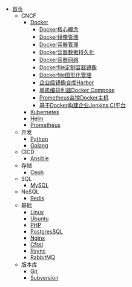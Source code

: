 - [首页](/)
  - CNCF
    - [Docker](/zh-cn/docker/)
      - [Docker核心概念](/zh-cn/docker/Docker核心概念.md)
      - [Docker镜像管理](/zh-cn/docker/Docker镜像管理.md)
      - [Docker容器管理](/zh-cn/docker/Docker容器管理.md)
      - [Docker容器数据持久化](/zh-cn/docker/Docker容器数据持久化.md)
      - [Docker容器网络](/zh-cn/docker/Docker容器网络.md)
      - [Dockerfile定制容器镜像](/zh-cn/docker/Dockerfile定制容器镜像.md)
      - [Dockerfile图形化管理](/zh-cn/docker/Docker图形化管理.md)
      - [企业级镜像仓库Harbor](/zh-cn/docker/企业级镜像仓库Harbor.md)
      - [单机编排利器Docker Compose](/zh-cn/docker/DockerCompose.md)
      - [Prometheus监控Docker主机](/zh-cn/docker/Prometheus监控Docker主机.md)
      - [基于Docker构建企业Jenkins CI平台](/zh-cn/docker/基于Docker构建企业Jenkins平台.md)
    - [Kubernetes](zh-cn/k8s/)
    - [Helm](zh-cn/helm/)
    - [Prometheus](zh-cn/prometheus/)
  - 开发
    - [Python](/zh-cn/python/)
    - [Golang](/zh-cn/go/)
  - CICD
    - [Ansible](zh-cn/ansible/)
  - 存储
    - [Ceph](/zh-cn/ceph/)
  - SQL
    - [MySQL](/zh-cn/mysql/)
  - NoSQL
    - [Redis](/zh-cn/redis/)
  - 基础
    - [Linux](zh-cn/linux/)
    - [Ubuntu](zh-cn/ubuntu/)
    - [PHP](zh-cn/php/)
    - [PostgresSQL](/zh-cn/postgressql/)
    - [Nginx](/zh-cn/nginx/)
    - [Cfssl](zh/../zh-cn/cfssl/)
    - [Rsync](zh-cn/rsync/)
    - [RabbitMQ](zh-cn/rabbitmq/)
  - 版本库
    - [Git](zh-cn/git/)
    - [Subversion](zh-cn/subversion/)
